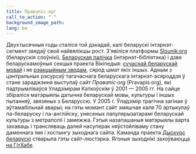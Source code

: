```yaml
---
title: Правапіс·орг
call_to_action: " "
background_image_path:
lang: be
---
```


Двухтысячныя годы сталіся той дэкадай, калі беларускі інтэрнэт-сегмент зведаў свой найвялікшы рост. З'явіліся платформы [Slounik·org](http://slounik.org) (беларускія слоўнікі), [Беларуская палічка](http://knihi.com) (інтэрнэт-бібліятэка) і дзве беларускамоўныя секцыя праекта Вікіпедыя: [сучаснай беларускай мовай](https://be.wikipedia.org/) і яе [рэакцыйным зводам](https://be-tarask.wikipedia.org/), сярод шмат якіх іншых. Адным з цэнтральных рэсурсаў тагачаснага беларускага інтэрнэт-асяроддзя ў стане зараджэння выступаў сайт *Правапіс·org* (Pravapis·org), які падтрымліваўся Уладзімірам Каткоўскім ў 2001 — 2005 гг. На сайце збіраліся матэрыялы датычна беларускай мовы, культуры і іншых пытанняў, звязяных з Беларуссю. У 2005 г. Ўладзімір трагічна загінае ў аўтамабільнай аварыі; на гэты момант сайт змяшчае каля 70 артыкулаў па-беларуску і па-англійску, унесеных папулярызатарамі беларускай культуры з метраполіі і замежжа. Гэтыя назапашаныя матэрыялы варта захаваць і трансляваць далей насуперак няўстойліваму стану даменнага імя і хостынгу зыходнага сайта. Каманда праекта [Дыскурс беларускі](https://dyskurs.be) стварыла гэты сайт-люстэрка. Ягоныя зыходнікі захоўваюцца [на ГітХабе](https://github.com/dyskurs/pravapis.org).
